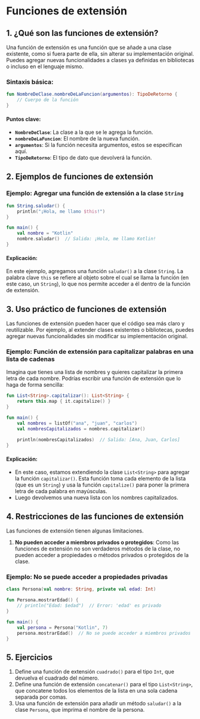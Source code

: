 # Funciones de extensión

## **1. ¿Qué son las funciones de extensión?**
Una función de extensión es una función que se añade a una clase existente, como si fuera parte de ella, sin alterar su implementación original. Puedes agregar nuevas funcionalidades a clases ya definidas en bibliotecas o incluso en el lenguaje mismo.

### **Sintaxis básica:**
```kotlin
fun NombreDeClase.nombreDeLaFuncion(argumentos): TipoDeRetorno {
    // Cuerpo de la función
}
```
#### **Puntos clave:**
- **`NombreDeClase`**: La clase a la que se le agrega la función.
- **`nombreDeLaFuncion`**: El nombre de la nueva función.
- **`argumentos`**: Si la función necesita argumentos, estos se especifican aquí.
- **`TipoDeRetorno`**: El tipo de dato que devolverá la función.

## **2. Ejemplos de funciones de extensión**

### **Ejemplo: Agregar una función de extensión a la clase `String`**
```kotlin
fun String.saludar() {
    println("¡Hola, me llamo $this!")
}

fun main() {
    val nombre = "Kotlin"
    nombre.saludar()  // Salida: ¡Hola, me llamo Kotlin!
}
```
#### **Explicación:**
En este ejemplo, agregamos una función `saludar()` a la clase `String`. La palabra clave `this` se refiere al objeto sobre el cual se llama la función (en este caso, un `String`), lo que nos permite acceder a él dentro de la función de extensión.

## **3. Uso práctico de funciones de extensión**

Las funciones de extensión pueden hacer que el código sea más claro y reutilizable. Por ejemplo, al extender clases existentes o bibliotecas, puedes agregar nuevas funcionalidades sin modificar su implementación original.

### **Ejemplo: Función de extensión para capitalizar palabras en una lista de cadenas**
Imagina que tienes una lista de nombres y quieres capitalizar la primera letra de cada nombre. Podrías escribir una función de extensión que lo haga de forma sencilla:
```kotlin
fun List<String>.capitalizar(): List<String> {
    return this.map { it.capitalize() }
}

fun main() {
    val nombres = listOf("ana", "juan", "carlos")
    val nombresCapitalizados = nombres.capitalizar()
    
    println(nombresCapitalizados)  // Salida: [Ana, Juan, Carlos]
}
```
#### **Explicación:**
- En este caso, estamos extendiendo la clase `List<String>` para agregar la función `capitalizar()`. Esta función toma cada elemento de la lista (que es un `String`) y usa la función `capitalize()` para poner la primera letra de cada palabra en mayúsculas.
- Luego devolvemos una nueva lista con los nombres capitalizados.

## **4. Restricciones de las funciones de extensión**

Las funciones de extensión tienen algunas limitaciones.

1. **No pueden acceder a miembros privados o protegidos**:
   Como las funciones de extensión no son verdaderos métodos de la clase, no pueden acceder a propiedades o métodos privados o protegidos de la clase.

### **Ejemplo: No se puede acceder a propiedades privadas**
```kotlin
class Persona(val nombre: String, private val edad: Int)

fun Persona.mostrarEdad() {
    // println("Edad: $edad")  // Error: 'edad' es privado
}

fun main() {
    val persona = Persona("Kotlin", 7)
    persona.mostrarEdad()  // No se puede acceder a miembros privados
}
```

## **5. Ejercicios**

1. Define una función de extensión `cuadrado()` para el tipo `Int`, que devuelva el cuadrado del número.
2. Define una función de extensión `concatenar()` para el tipo `List<String>`, que concatene todos los elementos de la lista en una sola cadena separada por comas.
3. Usa una función de extensión para añadir un método `saludar()` a la clase `Persona`, que imprima el nombre de la persona.
